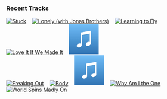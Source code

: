 ### Recent Tracks
[<img src='https://lastfm.freetls.fastly.net/i/u/300x300/7c72d0b1ba68583fbf8ce1c7cb225375.png' width='16%' height='16%' alt='Stuck'>](https://www.last.fm/music/the%2baces/_/stuck)&nbsp;&nbsp;&nbsp;&nbsp;[<img src='https://lastfm.freetls.fastly.net/i/u/300x300/5f461cfec8b33de3abe97421cb6f0196.png' width='16%' height='16%' alt='Lonely (with Jonas Brothers)'>](https://www.last.fm/music/diplo/_/lonely%2b%2528with%2bjonas%2bbrothers%2529)&nbsp;&nbsp;&nbsp;&nbsp;[<img src='https://lastfm.freetls.fastly.net/i/u/300x300/05600d9c77a9288add89fac53d3482e7.png' width='16%' height='16%' alt='Learning to Fly'>](https://www.last.fm/music/tom%2bpetty%2band%2bthe%2bheartbreakers/_/learning%2bto%2bfly)&nbsp;&nbsp;&nbsp;&nbsp;[<img src='https://lastfm.freetls.fastly.net/i/u/300x300/7bf3a1eac0326073f56978b7f39021e1.png' width='16%' height='16%' alt='Love It If We Made It'>](https://www.last.fm/music/the%2b1975/_/love%2bit%2bif%2bwe%2bmade%2bit)&nbsp;&nbsp;&nbsp;&nbsp;[<img src='https://github.com/atfinke/atfinke/blob/master/placeholder.jpeg?raw=true' width='16%' height='16%' alt='Insincere'>](https://www.last.fm/music/smallpools/_/insincere)&nbsp;&nbsp;&nbsp;&nbsp;<br>[<img src='https://lastfm.freetls.fastly.net/i/u/300x300/fb84633cddcf4906ad0db1a874002418.png' width='16%' height='16%' alt='Freaking Out'>](https://www.last.fm/music/a%2br%2bi%2bz%2bo%2bn%2ba/_/freaking%2bout)&nbsp;&nbsp;&nbsp;&nbsp;[<img src='https://lastfm.freetls.fastly.net/i/u/300x300/38321801fe17888992307f6b82d1e965.png' width='16%' height='16%' alt='Body'>](https://www.last.fm/music/loud%2bluxury/_/body)&nbsp;&nbsp;&nbsp;&nbsp;[<img src='https://github.com/atfinke/atfinke/blob/master/placeholder.jpeg?raw=true' width='16%' height='16%' alt='I’ll Wait'>](https://www.last.fm/music/the%2bstrumbellas/_/i%25e2%2580%2599ll%2bwait)&nbsp;&nbsp;&nbsp;&nbsp;[<img src='https://lastfm.freetls.fastly.net/i/u/300x300/23c8bf46a0794deeb989fb2edd8b1e76.png' width='16%' height='16%' alt='Why Am I the One'>](https://www.last.fm/music/fun./_/why%2bam%2bi%2bthe%2bone)&nbsp;&nbsp;&nbsp;&nbsp;[<img src='https://lastfm.freetls.fastly.net/i/u/300x300/a9f920bcd75f4900856865cb2f3e33c0.png' width='16%' height='16%' alt='World Spins Madly On'>](https://www.last.fm/music/the%2bweepies/_/world%2bspins%2bmadly%2bon)&nbsp;&nbsp;&nbsp;&nbsp;<br>